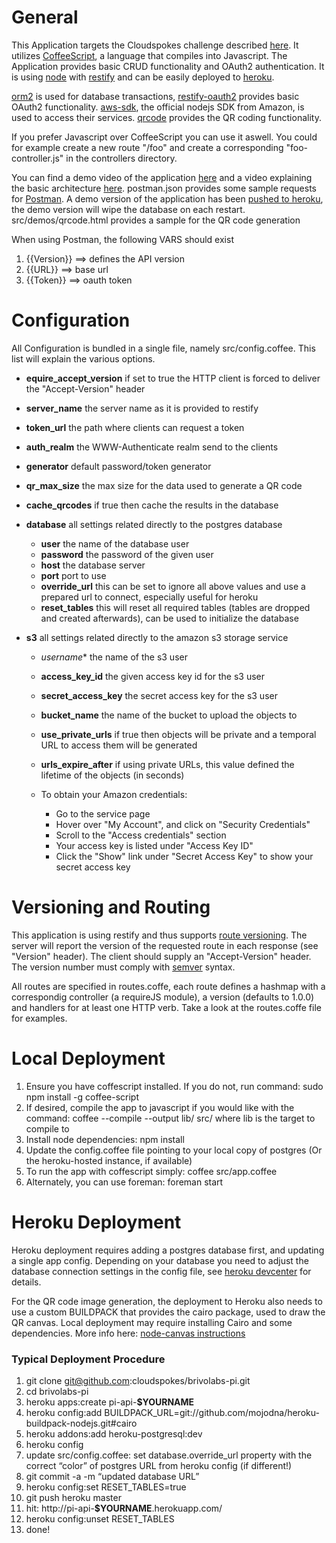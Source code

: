 # General

  This Application targets the Cloudspokes challenge described [here](http://www.cloudspokes.com/challenges/2660).
  It utilizes [CoffeeScript](http://coffeescript.org/), a language that compiles into Javascript.
  The Application provides basic CRUD functionality and OAuth2 authentication. It is using [node](http://nodejs.org/) 
  with [restify](http://mcavage.me/node-restify/) and can be easily deployed to [heroku](http://heroku.com).

   [orm2](https://github.com/dresende/node-orm2) is used for database transactions, 
   [restify-oauth2](https://github.com/domenic/restify-oauth2) provides basic OAuth2 functionality.
   [aws-sdk](https://github.com/aws/aws-sdk-js), the official nodejs SDK from Amazon, is used to access their services.
   [qrcode](https://github.com/soldair/node-qrcode) provides the QR coding functionality.

  If you prefer Javascript over CoffeeScript you can use it aswell.
  You could for example create a new route "/foo" and create a corresponding "foo-controller.js" in the controllers directory.

   You can find a demo video of the application [here](http://screencast.com/t/40VBwpFz5ij5) 
    and a video explaining the basic architecture [here](http://screencast.com/t/gK19wn3a).
    postman.json provides some sample requests for 
    [Postman](https://chrome.google.com/webstore/detail/postman-rest-client/fdmmgilgnpjigdojojpjoooidkmcomcm?hl=en).
    A demo version of the application has been [pushed to heroku](http://evening-anchorage-1209.herokuapp.com/), 
    the demo version will wipe the database on each restart.
    src/demos/qrcode.html provides a sample for the QR code generation

  When using Postman, the following VARS should exist
  1. {{Version}} ==> defines the API version
  1. {{URL}} ==> base url
  1. {{Token}} ==> oauth token

# Configuration

  All Configuration is bundled in a single file, namely src/config.coffee.
  This list will explain the various options.

*   **equire_accept_version** if set to true the HTTP client is forced to deliver the "Accept-Version" header
*   **server_name** the server name as it is provided to restify
*   **token_url** the path where clients can request a token
*   **auth_realm** the WWW-Authenticate realm send to the clients
*   **generator** default password/token generator
*   **qr_max_size** the max size for the data used to generate a QR code
*   **cache_qrcodes** if true then cache the results in the database
*   **database** all settings related directly to the postgres database

    *   **user** the name of the database user
    *   **password** the password of the given user
    *   **host** the database server
    *   **port** port to use
    *   **override_url** this can be set to ignore all above values and use a prepared url to connect, especially useful for heroku
    *   **reset_tables** this will reset all required tables (tables are dropped and created afterwards), can be used to initialize the database
* **s3** all settings related directly to the amazon s3 storage service
  * *username** the name of the s3 user
  * **access_key_id** the given access key id for the s3 user
  * **secret_access_key** the secret access key for the s3 user
  * **bucket_name** the name of the bucket to upload the objects to
  * **use_private_urls** if true then objects will be private and a temporal URL to access them will be generated
  * **urls_expire_after** if using private URLs, this value defined the lifetime of the objects (in seconds)
      
  * To obtain your Amazon credentials:
    * Go to the service page
    * Hover over "My Account", and click on "Security Credentials"
    * Scroll to the "Access credentials" section
    * Your access key is listed under "Access Key ID"
    * Click the "Show" link under "Secret Access Key" to show your secret access key

# Versioning and Routing

  This application is using restify and thus supports [route versioning](http://mcavage.me/node-restify/#Routing). 
  The server will report the version of the requested route in each response (see "Version" header). The client should supply an "Accept-Version" header.
  The version number must comply with [semver](http://semver.org/) syntax.

  All routes are specified in routes.coffe, each route defines a hashmap with a correspondig controller (a requireJS module), 
  a version (defaults to 1.0.0) and handlers for at least one HTTP verb.
  Take a look at the routes.coffe file for examples.

# Local Deployment

1. Ensure you have coffescript installed.  If you do not, run command: sudo npm install -g coffee-script
1. If desired, compile the app to javascript if you would like with the command: coffee --compile --output lib/ src/ where lib is the target to compile to
1. Install node dependencies: npm install
1. Update the config.coffee file pointing to your local copy of postgres (Or the heroku-hosted instance, if available)
1. To run the app with coffescript simply: coffee src/app.coffee
1. Alternately, you can use foreman: foreman start

# Heroku Deployment

  Heroku deployment requires adding a postgres database first, and updating a single app config.  Depending on your database you need to adjust the database connection settings in the config file, see [heroku devcenter](https://devcenter.heroku.com/articles/nodejs#using-a-postgresql-database) for details.

  For the QR code image generation, the deployment to Heroku also needs to use a custom BUILDPACK that provides the cairo package, used to draw the QR canvas.  Local deployment may require installing Cairo and some dependencies. 
   More info here: [node-canvas instructions](https://github.com/LearnBoost/node-canvas/wiki/_pages)

### Typical Deployment Procedure

1.  git clone git@github.com:cloudspokes/brivolabs-pi.git
2.  cd brivolabs-pi
3.  heroku apps:create pi-api-**$YOURNAME**
4. heroku config:add BUILDPACK_URL=git://github.com/mojodna/heroku-buildpack-nodejs.git#cairo
4.  heroku addons:add heroku-postgresql:dev
5.  heroku config
6.  update src/config.coffee: set database.override_url property with the correct “color” of postgres URL from heroku config (if different!)
7.  git commit -a -m “updated database URL”
8.  heroku config:set RESET_TABLES=true
9.  git push heroku master
10.  hit: http://pi-api-**$YOURNAME**.herokuapp.com/
11.  heroku config:unset RESET_TABLES
12.  done!
